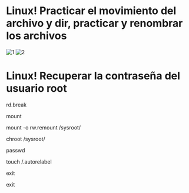# Linux! Practicar el movimiento del archivo y dir, practicar y renombrar los archivos

![1](https://user-images.githubusercontent.com/91298191/155858210-eea378fe-370a-46da-ae4b-3998491d465b.jpg)
![2](https://user-images.githubusercontent.com/91298191/155858211-2b395d1d-6aeb-4c5e-829b-07b7c68c0457.jpg)

# Linux! Recuperar la contraseña del usuario root


rd.break

mount

mount -o rw.remount /sysroot/

chroot /sysroot/

passwd

touch /.autorelabel

exit 

exit
